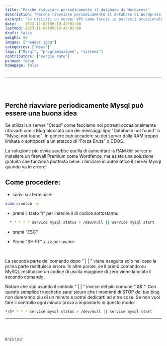 ```yaml
---
title: "Perchè riavviare periodicamente il database di Wordpress"
description: "Perchè riavviare periodicamente il database di Wordpress"
excerpt: "Se utilizzi un server VPS come faccio io potresti occasionalmente ritrovarti con il Blog bloccato con il messaggio che vedi nello screenshot sopra. In genere accade su server dalla RAM troppo limitata o sottoposti a un attacco di “Forza Bruta” o DDOS..."
date:    2023-11-08T09:19:42+01:00
lastmod: 2023-11-08T09:19:42+01:00
draft: false
weight: 50
images: ["header.jpeg"]
categories: ["News"]
tags: ["Mysql", "programmazione", "sistemi"]
contributors: ["sergio rame"]
pinned: false
homepage: false
---
```




<hr>
<br>
<br>

## Perchè riavviare periodicamente Mysql può essere una buona idea

Se utilizzi un server "Cloud" come facciamo noi potresti occasionalmente ritrovarti con il Blog bloccato con dei messaggi tipo "Database not found" o "Mysql not found". In genere può accadere su dei server dalla RAM troppo limitata o sottoposti a un attacco di “Forza Bruta” o DDOS. 

La soluzione più ovvia sarebbe quella di aumentare la RAM del server o installare un firewall Premium come Wordfence, ma esiste una soluzione gratuita che funziona piuttosto bene: rilanciare in automatico il server Mysql quando va in errore!

## Come procedere:

- scrivi sul terminale:

```bash
sudo crontab -e
```     

- premi il tasto “i” per inserire il di codice sottostante:


```bash
  * * * * * service mysql status > /dev/null || service mysql start
```     

- premi “ESC”

- Premi “SHIFT” + zz per uscire 


<br>

La seconda parte del comando dopo ” | | ” viene eseguita solo nel caso la prima parte restituisca errore. In altre parole, se il primo comando su MySQL restituisce un codice di uscita maggiore di zero viene lanciato il secondo comando. 

Notare che stai usando il simbolo ” | | ” invece del più comune ” && “. 
Con questo semplice trucchetto sarai sicuro che i momenti di STOP del tuo blog non dureranno piu di un minuto e potrai dedicarti ad altre cose. Se non vuoi fare il controllo ogni minuto prova a impostarlo in questo modo:

```bash
*/5* * * * service mysql status > /dev/null || service mysql start
```

<hr>
<br>
<br>
<p style="font-size: 0.8em;">R.125.1.0.3</p>